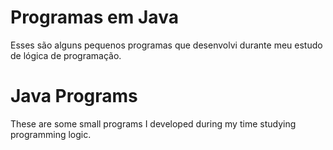 # Programas em Java

Esses são alguns pequenos programas que desenvolvi durante meu estudo de lógica de programação.

# Java Programs

These are some small programs I developed during my time studying programming logic.
